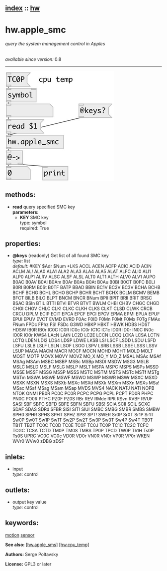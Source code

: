 [index](index.html) :: [hw](category_hw.html)
---

# hw.apple_smc

###### query the system management control in Apples

*available since version:* 0.8

---




[![example](../examples/img/hw.apple_smc.jpg)](../examples/pd/hw.apple_smc.pd)





## methods:

* **read**
query specified SMC key<br>
  __parameters:__
  - **KEY** SMC key<br>
    type: symbol <br>
    required: True <br>




## properties:

* **@keys** (readonly)
Get list of all found SMC key<br>
_type:_ list<br>
_default:_ #KEY $Adr $Num +LKS ACCL ACEN ACFP ACIC ACID ACIN ACLM AL! ALA0 ALA1 ALA2 ALA3 ALA4 ALA5 ALAT ALFC ALI0 ALI1 ALP0 ALP1 ALRV ALSC ALSF ALSL ALT0 ALT1 ALTH ALV0 ALV1 AUPO B0AC B0AV B0Al B0Am B0Ar B0As B0At B0Au B0BI B0CT B0FC B0LI B0RI B0RM B0St B0TF BATP BBAD BBIN BC1V BC2V BC3V BCHA BCHB BCHF BCHG BCHL BCHO BCHP BCHR BCHT BCHX BCLM BCMV BEMB BFCT BILB BILO BLPT BNCM BNCR BNum BPII BPIT BRII BRIT BRSC BSAC BSIn BTIL BTTI BTVI BTVR BTVT BWLM CHBI CHBV CHGC CHGD CHGI CHGV CHLC CLK! CLKC CLKH CLKS CLKT CLSD CLWK CRCB CRCU DPLM ECIP ECIT EPCA EPCF EPCI EPCV EPMA EPMI EPUA EPUF EPUI EPUV EVCT EVMD EVRD F0Ac F0ID F0Mn F0Mt F0Mx F0Tg FMAx FNum FPDc FPhz FS! FSDc G3WD HBKP HBKT HBWK HDBS HDST HDSW IB0R IB0r IC0C IC0R IC0c IC0r IC1C IC1c ID0R ID0r IN0C IN0c IO0R IO0r KWS4 LAcN LAtN LC2D LC2E LCCN LCCQ LCKA LCSA LCTN LCTQ LDEN LDI2 LDS4 LDSP LDWE LKSB LS! LSCF LSDD LSDU LSFD LSFU LSLB LSLF LSLN LSOF LSOO LSPV LSRB LSSB LSSE LSSS LSSV LSUP MACA MACM MACR MOCF MOCN MOHD MOHT MOLD MOLT MOST MOTP MOVX MOVY MOVZ MO_X MO_Y MO_Z MSAL MSAc MSAf MSAg MSAm MSBC MSBP MSBc MSBp MSDI MSDW MSG3 MSLB MSLC MSLD MSLF MSLG MSLP MSLT MSPA MSPC MSPS MSPs MSSD MSSE MSSF MSSG MSSP MSSS MSTC MSTM MSTS MSTc MSTf MSTg MSTm MSWA MSWE MSWF MSWO MSWP MSWR MSWr MSXC MSXD MSXK MSXN MSXS MSXb MSXc MSXd MSXk MSXm MSXn MSXs MSa! MSac MSaf MSag MSam MSap MVDS MVS4 NACK NATJ NATi NOPB NTOK ONMI PB0R PC0C PC0R PCPC PCPG PCPL PCPT PD0R PHPC PN0C PO0R PTHC PZ0F PZ0S RBr REV RMde RPlt RSvn RVBF RVUF SAS! SBF SBFC SBFD SBFE SBFN SBFU SBS! SCIA SCII SCIL SCXC SDAF SDAS SDRd SFBR SIS! SIT! SIU! SMBC SMBG SMBR SMBS SMBW SPH0 SPHR SPHS SPHT SPHZ SPS! SPT! SWER Sr0P Sr0T Sr1P Sr1T Sw0P Sw0T Sw1P Sw1T Sw2P Sw2T Sw3P Sw3T Sw4P Sw4T TB0T TB1T TB2T TC0C TC0D TC0E TC0F TC0J TC0P TC1C TC2C TCFC TCGC TCSA TCTD TM0P TM0S TMBS TP0P TPCD TW0P Th1H Ts0P Ts0S UPRC VC0C VC0c VD0R VD0r VN0R VN0r VP0R VP0r WKEN WVr0 WVw0 zDBG zDSF<br>



## inlets:

* input<br>
_type:_ control



## outlets:

* output key value<br>
_type:_ control



## keywords:

[motion](keywords/motion.html)
[sensor](keywords/sensor.html)



**See also:**
[\[hw.apple_sms\]](hw.apple_sms.html)
[\[hw.cpu_temp\]](hw.cpu_temp.html)




**Authors:** Serge Poltavsky




**License:** GPL3 or later





